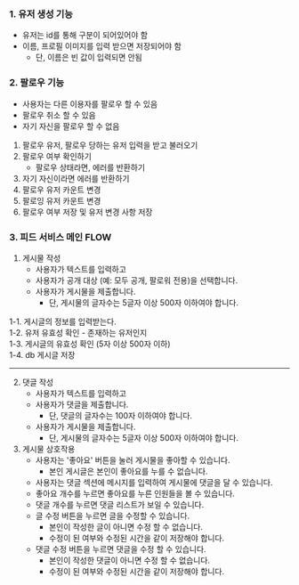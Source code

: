 ### 1. 유저 생성 기능
* 유저는 id를 통해 구분이 되어있어야 함
* 이름, 프로필 이미지를 입력 받으면 저장되어야 함
  + 단, 이름은 빈 값이 입력되면 안됨

 ### 2. 팔로우 기능
* 사용자는 다른 이용자를 팔로우 할 수 있음
* 팔로우 취소 할 수 있음
* 자기 자신을 팔로우 할 수 없음
1. 팔로우 유저, 팔로우 당하는 유저 입력을 받고 불러오기
2. 팔로우 여부 확인하기
   - 팔로우 상태라면, 에러를 반환하기
3. 자기 자신이라면 에러를 반환하기
4. 팔로우 유저 카운트 변경
5. 팔로잉 유저 카운트 변경
6. 팔로우 여부 저장 및 유저 변경 사항 저장

 ### 3. 피드 서비스 메인 FLOW
1. 게시물 작성
   - 사용자가 텍스트를 입력하고
   - 사용자가 공개 대상 (예: 모두 공개, 팔로워 전용)을 선택합니다.
   - 사용자가 게시물을 제출합니다.
     - 단, 게시물의 글자수는 5글자 이상 500자 이하여야 합니다. <br/>
     
1-1. 게시글의 정보를 입력받는다. <br/>
1-2. 유저 유효성 확인 - 존재하는 유저인지 <br/>
1-3. 게시글의 유효성 확인 (5자 이상 500자 이하) <br/>
1-4. db 게시글 저장
***

2. 댓글 작성
   - 사용자가 텍스트를 입력하고
   - 사용자가 댓글을 제출합니다.
     - 단, 댓글의 글자수는 100자 이하여야 합니다.
   - 사용자가 게시물을 제출합니다.
     - 단, 게시물의 글자수는 5글자 이상 500자 이하여야 합니다. 
3. 게시물 상호작용
   - 사용자는 '좋아요' 버튼을 눌러 게시물을 좋아할 수 있습니다.
     - 본인 게시글은 본인이 좋아요를 누를 수 없습니다.
   - 사용자는 댓글 섹션에 메시지를 입력하여 게시물에 댓글을 달 수 있습니다.
   - 좋아요 개수를 누르면 좋아요를 누른 인원들을 볼 수 있습니다.
   - 댓글 개수를 누르면 댓글 리스트가 보일 수 있습니다.
   - 글 수정 버튼을 누르면 글을 수정할 수 있습니다.
     - 본인이 작성한 글이 아니면 수정 할 수 없습니다.
     - 수정이 된 여부와 수정된 시간을 같이 저장해야 합니다.
   - 댓글 수정 버튼을 누르면 댓글을 수정 할 수 있습니다.
     - 본인이 작성한 댓글이 아니면 수정 할 수 없습니다.
     - 수정이 된 여부와 수정된 시간을 같이 저장해야 합니다.
